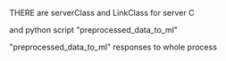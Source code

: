 
THERE are serverClass and LinkClass for server C 

and python script "preprocessed_data_to_ml"


"preprocessed_data_to_ml" responses to whole process


